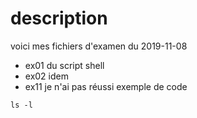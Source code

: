 
# description
voici mes fichiers d'examen du 2019-11-08
* ex01 du script shell
* ex02 idem
* ex11 je n'ai pas réussi
exemple de code
```
ls -l
```
